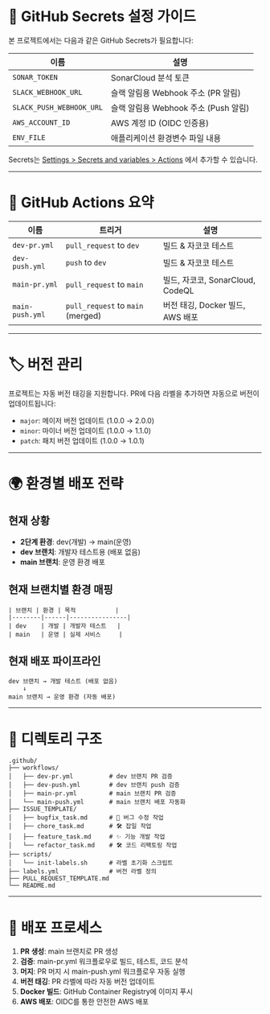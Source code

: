 # 🔐 GitHub Secrets 설정 가이드

본 프로젝트에서는 다음과 같은 GitHub Secrets가 필요합니다:

| 이름 | 설명 |
|------|------|
| `SONAR_TOKEN` | SonarCloud 분석 토큰 |
| `SLACK_WEBHOOK_URL` | 슬랙 알림용 Webhook 주소 (PR 알림) |
| `SLACK_PUSH_WEBHOOK_URL` | 슬랙 알림용 Webhook 주소 (Push 알림) |
| `AWS_ACCOUNT_ID` | AWS 계정 ID (OIDC 인증용) |
| `ENV_FILE` | 애플리케이션 환경변수 파일 내용 |

Secrets는 [Settings > Secrets and variables > Actions](../../settings/secrets/actions) 에서 추가할 수 있습니다.

---

# 🧪 GitHub Actions 요약

| 이름 | 트리거 | 설명 |
|------|--------|------|
| `dev-pr.yml` | `pull_request` to `dev` | 빌드 & 자코코 테스트 |
| `dev-push.yml` | `push` to `dev` | 빌드 & 자코코 테스트 |
| `main-pr.yml` | `pull_request` to `main` | 빌드, 자코코, SonarCloud, CodeQL |
| `main-push.yml` | `pull_request` to `main` (merged) | 버전 태깅, Docker 빌드, AWS 배포 |

---

# 🏷️ 버전 관리

프로젝트는 자동 버전 태깅을 지원합니다. PR에 다음 라벨을 추가하면 자동으로 버전이 업데이트됩니다:

- `major`: 메이저 버전 업데이트 (1.0.0 → 2.0.0)
- `minor`: 마이너 버전 업데이트 (1.0.0 → 1.1.0)  
- `patch`: 패치 버전 업데이트 (1.0.0 → 1.0.1)

---

# 🌍 환경별 배포 전략

## 현재 상황
- **2단계 환경**: dev(개발) → main(운영)
- **dev 브랜치**: 개발자 테스트용 (배포 없음)
- **main 브랜치**: 운영 환경 배포

## 현재 브랜치별 환경 매핑
```
| 브랜치 | 환경 | 목적           |
|--------|------|----------------|
| dev    | 개발 | 개발자 테스트   |
| main   | 운영 | 실제 서비스     |
```

## 현재 배포 파이프라인
```
dev 브랜치 → 개발 테스트 (배포 없음)
    ↓
main 브랜치 → 운영 환경 (자동 배포)
```

---

# 📁 디렉토리 구조

```
.github/
├── workflows/
│   ├── dev-pr.yml          # dev 브랜치 PR 검증
│   ├── dev-push.yml        # dev 브랜치 push 검증
│   ├── main-pr.yml         # main 브랜치 PR 검증
│   └── main-push.yml       # main 브랜치 배포 자동화
├── ISSUE_TEMPLATE/
│   ├── bugfix_task.md      # 🐛 버그 수정 작업
│   ├── chore_task.md       # 🛠️ 잡일 작업
│   ├── feature_task.md     # ✨ 기능 개발 작업
│   └── refactor_task.md    # 🛠 코드 리팩토링 작업
├── scripts/
│   └── init-labels.sh      # 라벨 초기화 스크립트
├── labels.yml              # 버전 라벨 정의
├── PULL_REQUEST_TEMPLATE.md
└── README.md
```

---

# 🚀 배포 프로세스

1. **PR 생성**: main 브랜치로 PR 생성
2. **검증**: main-pr.yml 워크플로우로 빌드, 테스트, 코드 분석
3. **머지**: PR 머지 시 main-push.yml 워크플로우 자동 실행
4. **버전 태깅**: PR 라벨에 따라 자동 버전 업데이트
5. **Docker 빌드**: GitHub Container Registry에 이미지 푸시
6. **AWS 배포**: OIDC를 통한 안전한 AWS 배포
